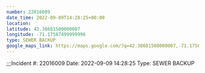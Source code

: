 ```yaml
---
number: 22016009
date_time: 2022-09-09T14:28:25+00:00
location: 
latitude: 42.38681500000007
longitude: -71.17587499999996
type: SEWER BACKUP
google_maps_link: https://maps.google.com/?q=42.38681500000007,-71.17587499999996
---
```


;;;Incident #: 22016009  Date: 2022-09-09 14:28:25   Type: SEWER BACKUP
